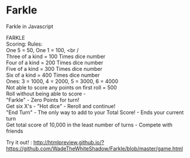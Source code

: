 # Farkle
Farkle in Javascript

FARKLE<br />
Scoring:	Rules:<br />
One 5 = 50, One 1 = 100, <br /<br />
Three of a kind = 100 Times dice number <br />
Four of a kind = 200 Times dice number <br />
Five of a kind = 300 Times dice number <br />
Six of a kind = 400 Times dice number <br />
Ones: 3 = 1000, 4 = 2000, 5 = 3000, 6 = 4000<br />
Not able to score any points on first roll = 500<br />
Roll without being able to score - <br />
"Farkle" - Zero Points for turn!<br />
Get six X's - "Hot dice" - Reroll and continue!<br />
"End Turn" - The only way to add to your Total Score! - Ends your current turn<br />
Get total score of 10,000 in the least number of turns - Compete with friends<br />

Try it out! :  http://htmlpreview.github.io/?https://github.com/WadeTheWhiteShadow/Farkle/blob/master/game.html
